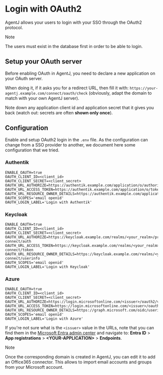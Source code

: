 # Login with OAuth2

AgentJ allows your users to login with your SSO through the OAuth2 protocol.

> [!NOTE]
> The users must exist in the database first in order to be able to login.

## Setup your OAuth server

Before enabling OAuth in AgentJ, you need to declare a new application on your OAuth server.

When doing it, if it asks you for a redirect URL, then fill it with: `https://your-agentj.example.com/connect/oauth/check` (obviously, adapt the domain to match with your own AgentJ server).

Note down any application client id and application secret that it gives you back (watch out: secrets are often **shown only once**).

## Configuration

Enable and setup OAuth2 login in the `.env` file.
As the configuration can change from a SSO provider to another, we document here some configuration that we tried.

### Authentik

```env
ENABLE_OAUTH=true
OAUTH_CLIENT_ID=<client_id>
OAUTH_CLIENT_SECRET=<client_secret>
OAUTH_URL_AUTHORIZE=https://authentik.example.com/application/o/authorize/
OAUTH_URL_ACCESS_TOKEN=https://authentik.example.com/application/o/token/
OAUTH_URL_RESOURCE_OWNER_DETAILS=https://authentik.example.com/application/o/userinfo/
OAUTH_SCOPES='email openid'
OAUTH_LOGIN_LABEL='Login with Authentik'
```

### Keycloak

```env
ENABLE_OAUTH=true
OAUTH_CLIENT_ID=<client_id>
OAUTH_CLIENT_SECRET=<client_secret>
OAUTH_URL_AUTHORIZE=https://keycloak.example.com/realms/<your_realm>/protocol/openid-connect/auth
OAUTH_URL_ACCESS_TOKEN=https://keycloak.example.com/realms/<your_realm>/protocol/openid-connect/token
OAUTH_URL_RESOURCE_OWNER_DETAILS=https://keycloak.example.com/realms/<your_realm>/protocol/openid-connect/userinfo
OAUTH_SCOPES='email openid'
OAUTH_LOGIN_LABEL='Login with Keycloak'
```

### Azure

```env
ENABLE_OAUTH=true
OAUTH_CLIENT_ID=<client_id>
OAUTH_CLIENT_SECRET=<client_secret>
OAUTH_URL_AUTHORIZE=https://login.microsoftonline.com/<issuer>/oauth2/v2.0/authorize
OAUTH_URL_ACCESS_TOKEN=https://login.microsoftonline.com/<issuer>/oauth2/v2.0/token
OAUTH_URL_RESOURCE_OWNER_DETAILS=https://graph.microsoft.com/oidc/userinfo
OAUTH_SCOPES='email openid'
OAUTH_LOGIN_LABEL='Login with Azure'
```

If you're not sure what is the `<issuer>` value in the URLs, note that you can find them in the [Microsoft Entra admin center](https://entra.microsoft.com) and navigate to: **Entra ID** > **App registrations** > **\<YOUR-APPLICATION>** > **Endpoints**.

> [!NOTE]
> Once the corresponding domain is created in AgentJ, you can edit it to add an Office365 connector.
> This allows to import email accounts and groups from your Microsoft account.
